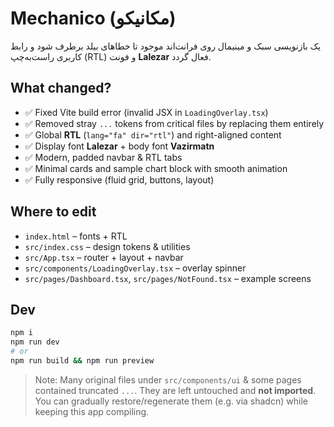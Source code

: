 # Mechanico (مکانیکو)

یک بازنویسی سبک و مینیمال روی فرانت‌اند موجود تا خطاهای بیلد برطرف شود و رابط کاربری راست‌به‌چپ (RTL) و فونت **Lalezar** فعال گردد.

## What changed?

- ✅ Fixed Vite build error (invalid JSX in `LoadingOverlay.tsx`)
- ✅ Removed stray `...` tokens from critical files by replacing them entirely
- ✅ Global **RTL** (`lang="fa" dir="rtl"`) and right-aligned content
- ✅ Display font **Lalezar** + body font **Vazirmatn**
- ✅ Modern, padded navbar & RTL tabs
- ✅ Minimal cards and sample chart block with smooth animation
- ✅ Fully responsive (fluid grid, buttons, layout)

## Where to edit

- `index.html` – fonts + RTL
- `src/index.css` – design tokens & utilities
- `src/App.tsx` – router + layout + navbar
- `src/components/LoadingOverlay.tsx` – overlay spinner
- `src/pages/Dashboard.tsx`, `src/pages/NotFound.tsx` – example screens

## Dev

```bash
npm i
npm run dev
# or
npm run build && npm run preview
```

> Note: Many original files under `src/components/ui` & some pages contained truncated `...`. They are left untouched and **not imported**. You can gradually restore/regenerate them (e.g. via shadcn) while keeping this app compiling.
